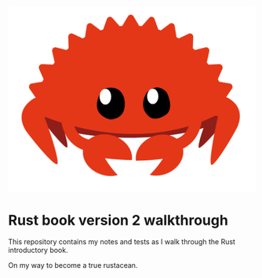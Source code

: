 
![Rustacean](./rustacean.png)

# Rust book version 2 walkthrough

This repository contains my notes and tests as I walk through the Rust introductory book.

On my way to become a true rustacean.